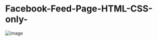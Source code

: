 # Facebook-Feed-Page-HTML-CSS-only-
![image](https://user-images.githubusercontent.com/75662828/128683727-cd6ccb5c-5417-45bd-9a12-d1926a57e134.png)
